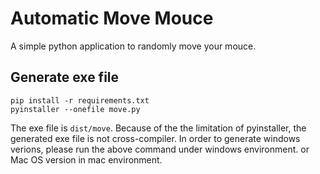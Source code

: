 # Automatic Move Mouce
A simple python application to randomly move your mouce.

## Generate exe file
```
pip install -r requirements.txt
pyinstaller --onefile move.py
```
The exe file is `dist/move`. Because of the the limitation of pyinstaller, the generated exe file is not cross-compiler. In order to generate windows verions, please run the above command under windows environment. or Mac OS version in mac environment.